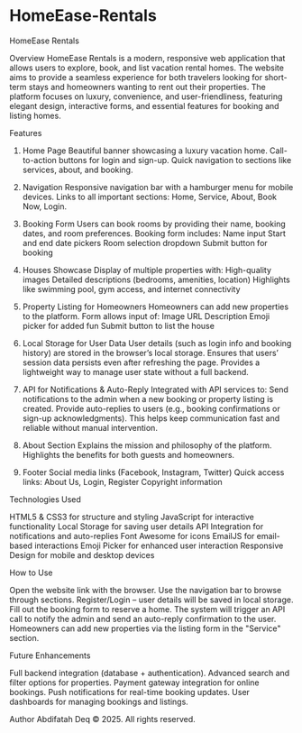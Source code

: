 # HomeEase-Rentals
HomeEase Rentals

Overview 
HomeEase Rentals is a modern, responsive web application that allows users to explore, book, and list vacation rental homes. The website aims to provide a seamless experience for both travelers looking for short-term stays and homeowners wanting to rent out their properties.
The platform focuses on luxury, convenience, and user-friendliness, featuring elegant design, interactive forms, and essential features for booking and listing homes.

 Features 

1. Home Page
Beautiful banner showcasing a luxury vacation home.
Call-to-action buttons for login and sign-up.
Quick navigation to sections like services, about, and booking.

2. Navigation
Responsive navigation bar with a hamburger menu for mobile devices.
Links to all important sections: Home, Service, About, Book Now, Login.

3. Booking Form
Users can book rooms by providing their name, booking dates, and room preferences.
Booking form includes:
Name input
Start and end date pickers
Room selection dropdown
Submit button for booking

4. Houses Showcase
Display of multiple properties with:
High-quality images
Detailed descriptions (bedrooms, amenities, location)
Highlights like swimming pool, gym access, and internet connectivity

5. Property Listing for Homeowners
Homeowners can add new properties to the platform.
Form allows input of:
Image URL
Description
Emoji picker for added fun
Submit button to list the house

6. Local Storage for User Data
User details (such as login info and booking history) are stored in the browser’s local storage.
Ensures that users’ session data persists even after refreshing the page.
Provides a lightweight way to manage user state without a full backend.

7. API for Notifications & Auto-Reply
Integrated with API services to:
Send notifications to the admin when a new booking or property listing is created.
Provide auto-replies to users (e.g., booking confirmations or sign-up acknowledgments).
This helps keep communication fast and reliable without manual intervention.

8. About Section
Explains the mission and philosophy of the platform.
Highlights the benefits for both guests and homeowners.

9. Footer
Social media links (Facebook, Instagram, Twitter)
Quick access links: About Us, Login, Register
Copyright information

Technologies Used 

HTML5 & CSS3 for structure and styling
JavaScript for interactive functionality
Local Storage for saving user details
API Integration for notifications and auto-replies
Font Awesome for icons
EmailJS for email-based interactions
Emoji Picker for enhanced user interaction
Responsive Design for mobile and desktop devices

How to Use 

Open the website link with the browser.
Use the navigation bar to browse through sections.
Register/Login – user details will be saved in local storage.
Fill out the booking form to reserve a home.
The system will trigger an API call to notify the admin and send an auto-reply confirmation to the user.
Homeowners can add new properties via the listing form in the "Service" section.

Future Enhancements

Full backend integration (database + authentication).
Advanced search and filter options for properties.
Payment gateway integration for online bookings.
Push notifications for real-time booking updates.
User dashboards for managing bookings and listings.


Author
Abdifatah Deq
© 2025. All rights reserved.
